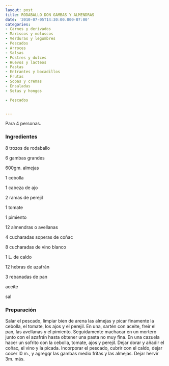 ```yaml
---
layout: post
title: RODABALLO DON GAMBAS Y ALMENDRAS
date: '2010-07-05T14:30:00.000-07:00'
categories:
- Carnes y derivados
- Mariscos y moluscos
- Verduras y legumbres
- Pescados
- Arroces
- Salsas
- Postres y dulces
- Huevos y lacteos
- Pastas
- Entrantes y bocadillos
- Frutas
- Sopas y cremas
- Ensaladas
- Setas y hongos

- Pescados


---
```


Para 4 personas.

<h3>Ingredientes</h3>

8 trozos de rodaballo

6 gambas grandes

600gm. almejas

1 cebolla

1 cabeza de ajo

2 ramas de perejil

1 tomate

1 pimiento

12 almendras o avellanas

4 cucharadas soperas de coñac

8 cucharadas de vino blanco

1 L. de caldo

12 hebras de azafrán

3 rebanadas de pan

aceite

sal

<h3>Preparación</h3>

Salar el pescado, limpiar bien de arena las almejas y picar finamente la cebolla, el tomate, los ajos y el perejil. En una, sartén con aceite, freir el pan, las avellanas y el pimiento. Seguidamente machacar en un mortero junto con el azafrán hasta obtener una pasta no muy fina. En una cazuela hacer un sofrito con la cebolla, tomate, ajos y perejil. Dejar dorar y añadir el coñac, el vino y la picada. Incorporar el pescado, cubrir con el caldo, dejar cocer l0 m., y agregqr las gambas medio fritas y las almejas. Dejar hervir 3m. más.

